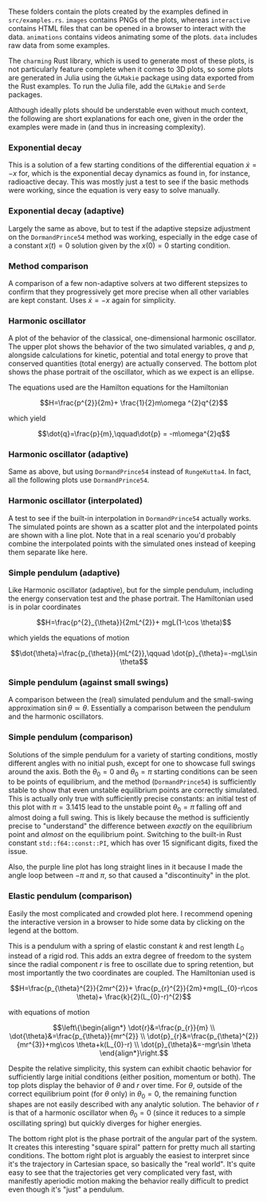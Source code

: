 These folders contain the plots created by the examples defined in `src/examples.rs`. `images` contains PNGs of the plots, whereas `interactive` contains HTML files that can be opened in a browser to interact with the data. `animations` contains videos animating some of the plots. `data` includes raw data from some examples.

The `charming` Rust library, which is used to generate most of these plots, is not particularly feature complete when it comes to 3D plots, so some plots are generated in Julia using the `GLMakie` package using data exported from the Rust examples. To run the Julia file, add the `GLMakie` and `Serde` packages.

Although ideally plots should be understable even without much context, the following are short explanations for each one, given in the order the examples were made in (and thus in increasing complexity).

### Exponential decay
This is a solution of a few starting conditions of the differential equation $\dot{x} = -x$ for, which is the exponential decay dynamics as found in, for instance, radioactive decay. This was mostly just a test to see if the basic methods were working, since the equation is very easy to solve manually.

### Exponential decay (adaptive)
Largely the same as above, but to test if the adaptive stepsize adjustment on the `DormandPrince54` method was working, especially in the edge case of a constant $x(t) = 0$ solution given by the $x(0)=0$ starting condition.

### Method comparison
A comparison of a few non-adaptive solvers at two different stepsizes to confirm that they progressively get more precise when all other variables are kept constant. Uses $\dot{x}=-x$ again for simplicity.

### Harmonic oscillator
A plot of the behavior of the classical, one-dimensional harmonic oscillator. The upper plot shows the behavior of the two simulated variables, $q$ and $p$, alongside calculations for kinetic, potential and total energy to prove that conserved quantities (total energy) are actually conserved. The bottom plot shows the phase portrait of the oscillator, which as we expect is an ellipse.

The equations used are the Hamilton equations for the Hamiltonian

$$H=\frac{p^{2}}{2m}+ \frac{1}{2}m\omega ^{2}q^{2}$$

which yield

$$\dot{q}=\frac{p}{m},\qquad\dot{p} = -m\omega^{2}q$$

### Harmonic oscillator (adaptive)
Same as above, but using `DormandPrince54` instead of `RungeKutta4`. In fact, all the following plots use `DormandPrince54`.

### Harmonic oscillator (interpolated)
A test to see if the built-in interpolation in `DormandPrince54` actually works. The simulated points are shown as a scatter plot and the interpolated points are shown with a line plot. Note that in a real scenario you'd probably combine the interpolated points with the simulated ones instead of keeping them separate like here.

### Simple pendulum (adaptive)
Like Harmonic oscillator (adaptive), but for the simple pendulum, including the energy conservation test and the phase portrait. The Hamiltonian used is in polar coordinates

$$H=\frac{p^{2}_{\theta}}{2mL^{2}}+ mgL(1-\cos \theta)$$

which yields the equations of motion

$$\dot{\theta}=\frac{p_{\theta}}{mL^{2}},\qquad \dot{p}_{\theta}=-mgL\sin \theta$$

### Simple pendulum (against small swings)
A comparison between the (real) simulated pendulum and the small-swing approximation $\sin\theta\simeq\theta$. Essentially a comparison between the pendulum and the harmonic oscillators.

### Simple pendulum (comparison)
Solutions of the simple pendulum for a variety of starting conditions, mostly different angles with no initial push, except for one to showcase full swings around the axis. Both the $\theta_{0}=0$ and $\theta_{0}=\pi$ starting conditions can be seen to be points of equilibrium, and the method (`DormandPrince54`) is sufficiently stable to show that even unstable equilibrium points are correctly simulated. This is actually only true with sufficiently precise constants: an initial test of this plot with $\pi=3.1415$ lead to the unstable point $\theta_{0}=\pi$ falling off and almost doing a full swing. This is likely because the method is sufficiently precise to "understand" the difference between *exactly* on the equilibrium point and *almost* on the equilibrium point. Switching to the built-in Rust constant `std::f64::const::PI`, which has over 15 significant digits, fixed the issue.

Also, the purple line plot has long straight lines in it because I made the angle loop between $-\pi$ and $\pi$, so that caused a "discontinuity" in the plot.

### Elastic pendulum (comparison)
Easily the most complicated and crowded plot here. I recommend opening the interactive version in a browser to hide some data by clicking on the legend at the bottom.

This is a pendulum with a spring of elastic constant $k$ and rest length $L_{0}$ instead of a rigid rod. This adds an extra degree of freedom to the system since the radial component $r$ is free to oscillate due to spring retention, but most importantly the two coordinates are coupled. The Hamiltonian used is

$$H=\frac{p_{\theta}^{2}}{2mr^{2}}+ \frac{p_{r}^{2}}{2m}+mg(L_{0}-r\cos \theta)+ \frac{k}{2}(L_{0}-r)^{2}$$

with equations of motion

```math
\left\{\begin{align*}
\dot{r}&=\frac{p_{r}}{m} \\
\dot{\theta}&=\frac{p_{\theta}}{mr^{2}} \\
\dot{p}_{r}&=\frac{p_{\theta}^{2}}{mr^{3}}+mg\cos \theta+k(L_{0}-r) \\
\dot{p}_{\theta}&=-mgr\sin \theta
\end{align*}\right.
```

Despite the relative simplicity, this system can exhibit chaotic behavior for sufficiently large initial conditions (either position, momentum or both). The top plots display the behavior of $\theta$ and $r$ over time. For $\theta$, outside of the correct equilibrium point (for $\theta$ only) in $\theta_{0}=0$, the remaining function shapes are not easily described with any analytic solution. The behavior of $r$ is that of a harmonic oscillator when $\theta_{0}=0$ (since it reduces to a simple oscillating spring) but quickly diverges for higher energies.

The bottom right plot is the phase portrait of the angular part of the system. It creates this interesting "square spiral" pattern for pretty much all starting conditions. The bottom right plot is arguably the easiest to interpret since it's the trajectory in Cartesian space, so basically the "real world". It's quite easy to see that the trajectories get very complicated very fast, with manifestly aperiodic motion making the behavior really difficult to predict even though it's "just" a pendulum.
